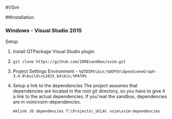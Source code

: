 #VSim

##Installation
### Windows - Visual Studio 2015
Setup
1. Install QTPackage Visual Studio plugin
2. `git clone https://github.com/IDREsandbox/vsim.git`
3. Project Settings 
	Environment - `%QTDIR%\bin;%DEPS%\OpenSceneGraph-3.4.0\build\vs2015_64\bin;%PATH%`
4. Setup a link to the dependencies 
	The project assumes that dependencies are located in the root git directory, so you have to give it a link to the actual dependencies. If you'reat the sandbox, dependencies are in vsim/vsim-dependencies.

	`mklink /D dependencies T:\Projects\_UCLA\
vsim\vsim-dependencies`
